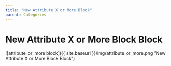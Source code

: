 ```yaml
---
title: "New Attribute X or More Block"
parent: Categories
---
```

# New Attribute X or More Block Block
![attribute_or_more block]({{ site.baseurl }}/img/attribute_or_more.png "New Attribute X or More Block Block")